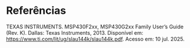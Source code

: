 # Referências 

TEXAS INSTRUMENTS. MSP430F2xx, MSP430G2xx Family User’s Guide (Rev. K). Dallas: Texas Instruments, 2013. Disponível em: https://www.ti.com/lit/ug/slau144k/slau144k.pdf. Acesso em: 10 jul. 2025.


